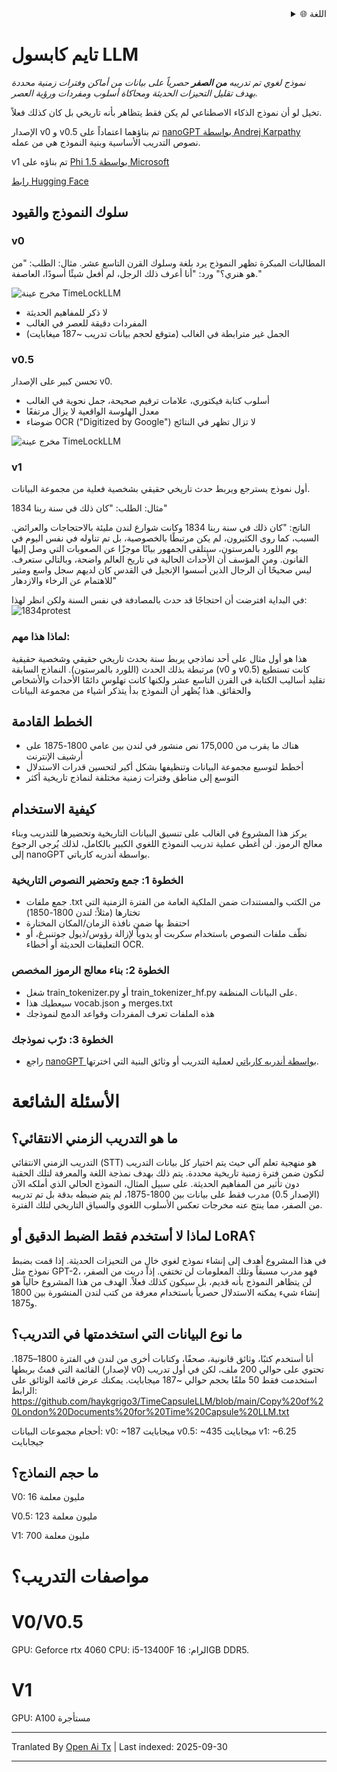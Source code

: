 
<div align="right">
  <details>
    <summary >🌐 اللغة</summary>
    <div>
      <div align="center">
        <a href="https://openaitx.github.io/view.html?user=haykgrigo3&project=TimeCapsuleLLM&lang=en">English</a>
        | <a href="https://openaitx.github.io/view.html?user=haykgrigo3&project=TimeCapsuleLLM&lang=zh-CN">简体中文</a>
        | <a href="#" title="قريباً">繁體中文 (قريباً)</a> |
        | <a href="https://openaitx.github.io/view.html?user=haykgrigo3&project=TimeCapsuleLLM&lang=ja">日本語</a>
        | <a href="https://openaitx.github.io/view.html?user=haykgrigo3&project=TimeCapsuleLLM&lang=ko">한국어</a>
        | <a href="#" title="قريباً">हिन्दी (قريباً)</a> |
        | <a href="#" title="قريباً">ไทย (قريباً)</a> |
        | <a href="#" title="قريباً">Français (قريباً)</a>
        | <a href="#" title="قريباً">Deutsch (قريباً)</a>
        | <a href="#" title="قريباً">Español (قريباً)</a>
        | <a href="#" title="قريباً">Italiano (قريباً)</a>
        | <a href="#" title="قريباً">Русский (قريباً)</a>
        | <a href="#" title="قريباً">Português (قريباً)</a>
        | <a href="#" title="قريباً">Nederlands (قريباً)</a>
        | <a href="#" title="قريباً">Polski (قريباً)</a>
        | <a href="#" title="قريباً">العربية (قريباً)</a>
        | <a href="#" title="قريباً">فارسی (قريباً)</a>
        | <a href="#" title="قريباً">Türkçe (قريباً)</a>
        | <a href="#" title="قريباً">Tiếng Việt (قريباً)</a>
        | <a href="#" title="قريباً">Bahasa Indonesia (قريباً)</a>

      </div>
    </div>
  </details>
</div>

# تايم كابسول LLM

*نموذج لغوي تم تدريبه **من الصفر** حصرياً على بيانات من أماكن وفترات زمنية محددة بهدف تقليل التحيزات الحديثة ومحاكاة أسلوب ومفردات ورؤية العصر.*

تخيل لو أن نموذج الذكاء الاصطناعي لم يكن فقط يتظاهر بأنه تاريخي بل كان كذلك فعلاً.

الإصدار v0 و v0.5 تم بناؤهما اعتماداً على [nanoGPT بواسطة Andrej Karpathy](https://github.com/karpathy/nanoGPT) نصوص التدريب الأساسية وبنية النموذج هي من عمله. 

v1 تم بناؤه على [Phi 1.5 بواسطة Microsoft](https://huggingface.co/microsoft/phi-1_5)

[رابط Hugging Face](https://huggingface.co/haykgrigorian/TimeCapsuleLLM)

##  سلوك النموذج والقيود

### **v0**  

المطالبات المبكرة تظهر النموذج يرد بلغة وسلوك القرن التاسع عشر. 
مثال: الطلب: "من هو هنري؟" ورد: "أنا أعرف ذلك الرجل، لم أفعل شيئًا أسودًا، العاصفة."

![مخرج عينة TimeLockLLM](https://github.com/haykgrigo3/TimeCapsuleLLM/blob/main/london_1800_1850_v0/timelockllm_sample_output.png?raw=true)

- لا ذكر للمفاهيم الحديثة  
- المفردات دقيقة للعصر في الغالب  
- الجمل غير مترابطة في الغالب (متوقع لحجم بيانات تدريب ~187 ميغابايت)

### **v0.5** 

تحسن كبير على الإصدار v0.  
- أسلوب كتابة فيكتوري، علامات ترقيم صحيحة، جمل نحوية في الغالب  
- معدل الهلوسة الواقعية لا يزال مرتفعًا  
- ضوضاء OCR ("Digitized by Google") لا تزال تظهر في النتائج

![مخرج عينة TimeLockLLM](https://github.com/haykgrigo3/TimeCapsuleLLM/blob/main/london_1800_1875_v0.5/fellowcitizens.png?raw=true)

### **v1**

أول نموذج يسترجع ويربط حدث تاريخي حقيقي بشخصية فعلية من مجموعة البيانات.

مثال: الطلب: "كان ذلك في سنة ربنا 1834"

الناتج: "كان ذلك في سنة ربنا 1834 وكانت شوارع لندن مليئة بالاحتجاجات والعرائض. السبب، كما روى الكثيرون، لم يكن مرتبطًا بالخصوصية، بل تم تناوله في نفس اليوم في يوم اللورد بالمرستون، سيتلقى الجمهور بيانًا موجزًا عن الصعوبات التي وصل إليها القانون. ومن المؤسف أن الأحداث الحالية في تاريخ العالم واضحة، وبالتالي ستعرف. ليس صحيحًا أن الرجال الذين أسسوا الإنجيل في القدس كان لديهم سجل واسع ومثير للاهتمام عن الرخاء والازدهار"

في البداية افترضت أن احتجاجًا قد حدث بالمصادفة في نفس السنة ولكن انظر لهذا: ![1834protest](https://raw.githubusercontent.com/haykgrigo3/TimeCapsuleLLM/main/1834protest.png)

### لماذا هذا مهم:

هذا هو أول مثال على أحد نماذجي يربط سنة بحدث تاريخي حقيقي وشخصية حقيقية مرتبطة بذلك الحدث (اللورد بالمرستون). النماذج السابقة (v0 و v0.5) كانت تستطيع تقليد أساليب الكتابة في القرن التاسع عشر ولكنها كانت تهلوس دائمًا الأحداث والأشخاص والحقائق. هذا يُظهر أن النموذج بدأ يتذكر أشياء من مجموعة البيانات

## الخطط القادمة

- هناك ما يقرب من 175,000 نص منشور في لندن بين عامي 1800-1875 على أرشيف الإنترنت
- أخطط لتوسيع مجموعة البيانات وتنظيفها بشكل أكبر لتحسين قدرات الاستدلال
- التوسع إلى مناطق وفترات زمنية مختلفة لنماذج تاريخية أكثر

## كيفية الاستخدام

يركز هذا المشروع في الغالب على تنسيق البيانات التاريخية وتحضيرها للتدريب وبناء معالج الرموز. لن أغطي عملية تدريب النموذج اللغوي الكبير بالكامل، لذلك يُرجى الرجوع إلى nanoGPT بواسطة أندريه كارباتي.

### الخطوة 1: جمع وتحضير النصوص التاريخية

- جمع ملفات .txt من الكتب والمستندات ضمن الملكية العامة من الفترة الزمنية التي تختارها (مثلاً: لندن 1800-1850)
- احتفظ بها ضمن نافذة الزمان/المكان المختارة
- نظّف ملفات النصوص باستخدام سكربت أو يدوياً لإزالة رؤوس/ذيول جوتنبرغ، أو التعليقات الحديثة أو أخطاء OCR.

### الخطوة 2: بناء معالج الرموز المخصص

- شغل train_tokenizer.py أو train_tokenizer_hf.py على البيانات المنظفة.
- سيعطيك هذا vocab.json و merges.txt
- هذه الملفات تعرف المفردات وقواعد الدمج لنموذجك

### الخطوة 3: درّب نموذجك

- راجع [nanoGPT بواسطة أندريه كارباتي](https://github.com/karpathy/nanoGPT) لعملية التدريب أو وثائق البنية التي اخترتها.

# الأسئلة الشائعة

## ما هو التدريب الزمني الانتقائي؟

التدريب الزمني الانتقائي (STT) هو منهجية تعلم آلي حيث يتم اختيار كل بيانات التدريب لتكون ضمن فترة زمنية تاريخية محددة. يتم ذلك بهدف نمذجة اللغة والمعرفة لتلك الحقبة دون تأثير من المفاهيم الحديثة. على سبيل المثال، النموذج الحالي الذي أملكه الآن (الإصدار 0.5) مدرب فقط على بيانات بين 1800-1875، لم يتم ضبطه بدقة بل تم تدريبه من الصفر، مما ينتج عنه مخرجات تعكس الأسلوب اللغوي والسياق التاريخي لتلك الفترة.

## لماذا لا أستخدم فقط الضبط الدقيق أو LoRA؟

في هذا المشروع أهدف إلى إنشاء نموذج لغوي خالٍ من التحيزات الحديثة. إذا قمت بضبط نموذج مثل GPT-2، فهو مدرب مسبقاً وتلك المعلومات لن تختفي. إذا دربت من الصفر، لن يتظاهر النموذج بأنه قديم، بل سيكون كذلك فعلاً. الهدف من هذا المشروع حالياً هو إنشاء شيء يمكنه الاستدلال حصرياً باستخدام معرفة من كتب لندن المنشورة بين 1800 و1875.

## ما نوع البيانات التي استخدمتها في التدريب؟



أنا أستخدم كتبًا، وثائق قانونية، صحفًا، وكتابات أخرى من لندن في الفترة 1800–1875. القائمة التي قمتُ بربطها (لإصدار v0) تحتوي على حوالي 200 ملف، لكن في أول تدريب استخدمت فقط 50 ملفًا بحجم حوالي ~187 ميجابايت. يمكنك عرض قائمة الوثائق على الرابط:
https://github.com/haykgrigo3/TimeCapsuleLLM/blob/main/Copy%20of%20London%20Documents%20for%20Time%20Capsule%20LLM.txt

أحجام مجموعات البيانات:
v0: ~187 ميجابايت
v0.5: ~435 ميجابايت
v1: ~6.25 جيجابايت

## ما حجم النماذج؟

V0: 16 مليون معلمة

V0.5: 123 مليون معلمة

V1: 700 مليون معلمة

# مواصفات التدريب؟

# V0/V0.5
GPU: Geforce rtx 4060
CPU: i5-13400F
الرام: 16GB DDR5.

# V1
GPU: A100 مستأجرة

















---

Tranlated By [Open Ai Tx](https://github.com/OpenAiTx/OpenAiTx) | Last indexed: 2025-09-30

---